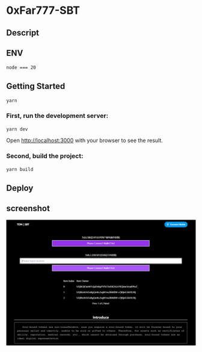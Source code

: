 # 0xFar777-SBT

## Descript

## ENV

```
node === 20
```

## Getting Started

```
yarn 
```

### First, run the development server:

```bash
yarn dev

```

Open [http://localhost:3000](http://localhost:3000) with your browser to see the result.

### Second, build the project:

```bash
yarn build
```

## Deploy

## screenshot
![alt text](image.png)
